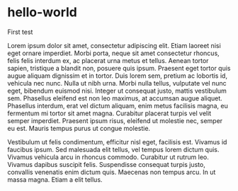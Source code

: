 # hello-world
First test

Lorem ipsum dolor sit amet, consectetur adipiscing elit. Etiam laoreet nisi eget ornare imperdiet. Morbi porta, neque sit amet consectetur rhoncus, felis felis interdum ex, ac placerat urna metus et tellus. Aenean tortor sapien, tristique a blandit non, posuere quis ipsum. Praesent eget tortor quis augue aliquam dignissim et in tortor. Duis lorem sem, pretium ac lobortis id, vehicula nec nunc. Nulla ut nibh urna. Morbi nulla tellus, vulputate vel nunc eget, bibendum euismod nisi. Integer ut consequat justo, mattis vestibulum sem. Phasellus eleifend est non leo maximus, at accumsan augue aliquet. Phasellus interdum, erat vel dictum aliquam, enim metus facilisis magna, eu fermentum mi tortor sit amet magna. Curabitur placerat turpis vel velit semper imperdiet. Praesent ipsum risus, eleifend ut molestie nec, semper eu est. Mauris tempus purus ut congue molestie.

Vestibulum ut felis condimentum, efficitur nisl eget, facilisis est. Vivamus id faucibus ipsum. Sed malesuada elit tellus, vel tempus lorem dictum quis. Vivamus vehicula arcu in rhoncus commodo. Curabitur ut rutrum leo. Vivamus dapibus suscipit felis. Suspendisse consequat turpis justo, convallis venenatis enim dictum quis. Maecenas non tempus arcu. In ut massa magna. Etiam a elit tellus.
